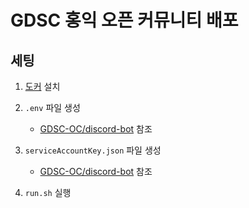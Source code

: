 # GDSC 홍익 오픈 커뮤니티 배포

## 세팅

1. [도커](https://docker.com) 설치

2. `.env` 파일 생성

   - [GDSC-OC/discord-bot](https://github.com/GDSC-OC/discord-bot) 참조

3. `serviceAccountKey.json` 파일 생성

   - [GDSC-OC/discord-bot](https://github.com/GDSC-OC/discord-bot) 참조

4. `run.sh` 실행

